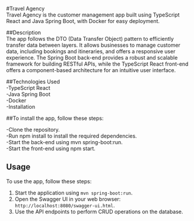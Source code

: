 #Travel Agency<br>
Travel Agency is the customer management app built using TypeScript React and Java Spring Boot, with Docker for easy deployment.<br>

##Description<br>
The app follows the DTO (Data Transfer Object) pattern to efficiently transfer data between layers. It allows businesses to manage customer data, including bookings and itineraries, and offers a responsive user experience. The Spring Boot back-end provides a robust and scalable framework for building RESTful APIs, while the TypeScript React front-end offers a component-based architecture for an intuitive user interface.<br>

##Technologies Used<br>
-TypeScript React<br>
-Java Spring Boot<br>
-Docker<br>
-Installation<br>

##To install the app, follow these steps:<br>

-Clone the repository.<br>
-Run npm install to install the required dependencies.<br>
-Start the back-end using mvn spring-boot:run.<br>
-Start the front-end using npm start.<br>

## Usage

To use the app, follow these steps:

1. Start the application using `mvn spring-boot:run`.
2. Open the Swagger UI in your web browser: `http://localhost:8080/swagger-ui.html`.
3. Use the API endpoints to perform CRUD operations on the database.
